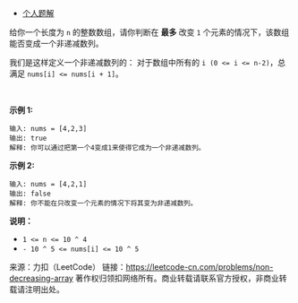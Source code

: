 * [个人题解](https://leetcode-cn.com/problems/non-decreasing-array/solution/tui-dao-gui-lu-by-lzh_yves-2/)

给你一个长度为 ```n``` 的整数数组，请你判断在 **最多** 改变 ```1``` 个元素的情况下，该数组能否变成一个非递减数列。

我们是这样定义一个非递减数列的： 对于数组中所有的 ```i (0 <= i <= n-2)```，总满足 ```nums[i] <= nums[i + 1]```。

 

**示例 1:**
```
输入: nums = [4,2,3]
输出: true
解释: 你可以通过把第一个4变成1来使得它成为一个非递减数列。
```
**示例 2:**
```
输入: nums = [4,2,1]
输出: false
解释: 你不能在只改变一个元素的情况下将其变为非递减数列。
```

**说明：**

* ```1 <= n <= 10 ^ 4```
* ```- 10 ^ 5 <= nums[i] <= 10 ^ 5```

来源：力扣（LeetCode）
链接：https://leetcode-cn.com/problems/non-decreasing-array
著作权归领扣网络所有。商业转载请联系官方授权，非商业转载请注明出处。
